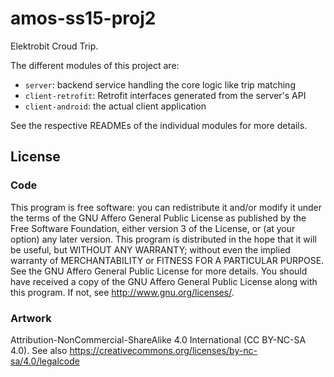 # amos-ss15-proj2
Elektrobit Croud Trip.

The different modules of this project are:

* `server`: backend service handling the core logic like trip matching
* `client-retrofit`: Retrofit interfaces generated from the server's API
* `client-android`: the actual client application

See the respective READMEs of the individual modules for more details.


## License

### Code

This program is free software: you can redistribute it and/or modify  it under
the terms of the GNU Affero General Public License as published by the Free
Software Foundation, either version 3 of the License, or (at your option) any
later version.  This program is distributed in the hope that it will be useful,
but WITHOUT ANY WARRANTY; without even the implied warranty of MERCHANTABILITY
or FITNESS FOR A PARTICULAR PURPOSE.  See the GNU Affero General Public License
for more details.  You should have received a copy of the GNU Affero General
Public License along with this program.  If not, see
http://www.gnu.org/licenses/.


### Artwork

Attribution-NonCommercial-ShareAlike 4.0 International (CC BY-NC-SA 4.0). See
also https://creativecommons.org/licenses/by-nc-sa/4.0/legalcode
